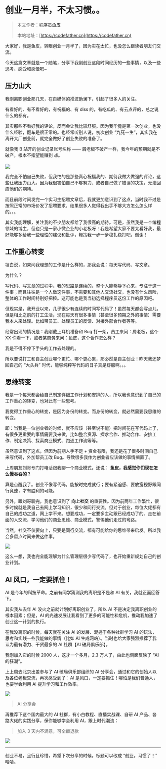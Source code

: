 # 创业一月半，不太习惯。。

> 本文作者：[程序员鱼皮](https://yuyuanweb.feishu.cn/wiki/Abldw5WkjidySxkKxU2cQdAtnah)
>
> 本站地址：[https://codefather.cn](https://codefather.cn)

大家好，我是鱼皮，转眼创业一月半了，因为实在太忙，也没怎么跟读者朋友们交流。

今天这篇文章就是一个随笔，分享下我刚创业这段时间经历的一些事情，以及一些思考、感受和感悟吧~

## 压力山大

我刚离职创业那几天，在自媒体的推波助澜下，引起了很多人的关注。

有看好的、有不看好的，有祝福的、有 diss 的，有吃瓜的、有云点评的，总之说什么的都有。

其实那些不看好我的评论，反而会让我比较舒服。因为我毕竟是第一次创业，也没什么经验，翻车是很正常的。也经常听别人说，初次创业 “九死一生”，其实我在离开大厂创业前，就完全做好了创业失败的准备了。

就像我 B 站开的创业记录账号名称 —— 屑老板不破产一样，我今年的预期就是不破产，根本不指望能赚到 💰。

![](https://pic.yupi.icu/5563/202311041259665.png)

我完全不怕自己失败，但我怕的是那些真心祝福我的、期待我做大做强的评论，这些让我压力山大。因为我很害怕自己不够努力、或者自己做了错误的决策，无法回应他们的期待。

而且前段时间发完一个实习生招聘文章后，我就更加意识到了这点，当时我不过是按照正常的市场价发了招聘要求，结果很多人觉得我出手不够大方怎么怎么样的。。。

其实我能理解，关注我的不少朋友都给了我很高的期待。可是，虽然我是一个编程领域的博主，但也只是一家小微企业的小老板呀！我是希望大家不要太看好我，最好能够多给我一些理性的建议和批评，鞭策我一步一步稳扎稳打吧，谢谢！

## 工作重心转变

坦白说，如果问我理想的工作是什么样的，那我会说：每天写代码、写文章。

为什么？

写代码、写文章的过程中，我的思路是连续的，整个人能够静下心来，专注于这一件事；而且往往是一个人做这件事，不需要和其他人交流社交，也没有什么风险，整体的工作时间特别好把控。这可能也是我当初选择程序员这份工作的原因吧。

但现实是，我开业以来，几乎很少有连续的时间写代码了！虽然每天都会写点儿，但是相比之前的打工生活，现在每天有很多事情（甚至很多预期之外的事情）需要我本人来处理。比如带员工、处理员工的反馈、对接外部合作者等等。

经常出现的情况是：我刚戴上耳机准备和 Bug 打一架，员工来问：屑老板，这个 XX 你看一下，或者某商务来问：鱼皮，这个合作怎么样？

我是不得不停下手头的工作去处理的。

所以要说打工和自主创业哪个更忙、哪个更心累，那必然是自主创业！昨天我还梦回自己的 “大头兵” 时代，能够纯粹写代码的日子真是舒服啊。。。

## 思维转变

我是一个每天都会给自己制定详细工作计划和安排的人，所以我也意识到了自己的工作重心的转变，也对此有一些思考。

我觉得工作重心的转变，是因为身份的转变。而身份的转变，就必然需要我思维的转变。

即：当我是一位创业者的时候，就不应该（甚至说不能）把时间花在写代码上了，有很多更重要的事情需要我来做，比如整合资源、探求合作、推动合作、安排工作、制定决策、探索商业模式、跑通工作流等等。

虽然意识到了这点，但因为前期人手不足 + 资金有限，我还是花了很多时间自己来写代码，外加帮员工改 Bug。导致很多我作为创业者应该做的事情搁置了。

上周朋友刘哥专门打电话跟我聊一个商业模式，还说： **鱼皮，我感觉你们现在怎么慢吞吞的？**

算是点醒我了。创业不像写代码，能按时完成就行；要有紧迫感、要放宽视野跟同行竞速，才有胜利的可能。

另外，跟刘哥聊完，我也意识到了 **向上社交** 的重要性。因为前两年工作繁忙，很多时候就是我自己去网上学习知识，很少和同行交流。但对于创业，每位大佬都有自己的成功之道，网上学不来。想要成功，一定要多主动跟已经成功了的、走在前面的人交流，学习他们的商业思维、商业模式，警惕他们走过的弯路。

当然，社交不仅要向上，只要是同行交流，都有可能给你的思维带来启发。所以我会多留点时间来做这件事。

![](https://pic.yupi.icu/5563/202311041259675.png)

这么一想，我也完全能理解为什么管理层很少写代码了，也开始重新规划自己的创业计划。

## AI 风口，一定要抓住！

AI 是今年的科技革命。之前有同学猜测我的离职是不是和 AI 有关，我就正面回答下。

其实我从去年 AI 没火之前就计划好离职创业了，所以 AI 不是决定我离职创业的根本因素；但是，AI 的光速发展让我看到了更多的可能性和危机，推动我加速了创业这一计划的执行。

在我没离职的时候，每天就在关注 AI 的发展、混迹于各种社群学习 AI 的玩法，思考和实践一些我能做的事情（比如 AI 生成网站）。当时也给大家强烈推荐了我认为最有潜力、干货最多的 AI 社群【AI 破局俱乐部】。

我刚加入它的时候 2000 人，这才一个多月，2.3 万人了，由此也侧面反映了 “AI 的狂潮”。

上上周去北京出差参与了 AI 破局俱乐部组织的 AI 分享会，通过和它的创始人以及各位老板交流，再次感受到了：AI 是风口，一定要抓住！哪怕是我们普通人，也要学会利用 AI 提升学习和工作效率。

![](https://pic.yupi.icu/5563/202311041259790.png)

>  AI 分享会

再推荐下这个国内最大的 AI 社群，有小白教程、直播实战课、自研 AI 产品、各路大佬的实践分享，保你能够学会利用 AI，跟上时代潮流：

> 加入 3 天内不满意，可全额退款

![](https://pic.yupi.icu/5563/202311041259673.jpeg)

------


创业不易，且行且珍惜，希望下次分享的时候，标题可以改成 “创业，习惯了！” 哈哈。